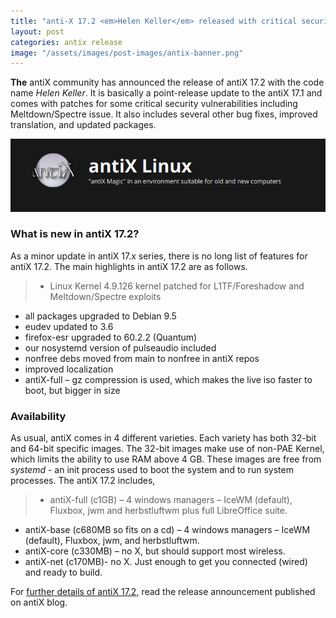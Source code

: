 ```yaml
---
title: "anti-X 17.2 <em>Helen Keller</em> released with critical security updates"
layout: post
categories: antix release
image: "/assets/images/post-images/antix-banner.png"
---
```


**The** antiX community has announced the release of antiX 17.2 with the code name *Helen Keller*. It is basically a point-release update to the antiX 17.1 and comes with patches for some critical security vulnerabilities including Meltdown/Spectre issue. It also includes several other bug fixes, improved translation, and updated packages.

![antiX banner](/assets/images/post-images/antix-banner.png)

### What is new in antiX 17.2?
As a minor update in antiX 17.x series, there is no long list of features for antiX 17.2. The main highlights in antiX 17.2 are as follows.
> - Linux Kernel 4.9.126 kernel patched for L1TF/Foreshadow and Meltdown/Spectre exploits
- all packages upgraded to Debian 9.5
- eudev updated to 3.6
- firefox-esr upgraded to 60.2.2 (Quantum)
- our nosystemd version of pulseaudio included
- nonfree debs moved from main to nonfree in antiX repos
- improved localization
- antiX-full – gz compression is used, which makes the live iso faster to boot, but bigger in size

### Availability
As usual, antiX comes in 4 different varieties. Each variety has both 32-bit and 64-bit specific images. The 32-bit images make use of non-PAE Kernel, which limits the ability to use RAM above 4 GB. These images are free from *systemd* - an init process used to boot the system and to run system processes. The antiX 17.2 includes,
> - antiX-full (c1GB) – 4 windows managers – IceWM (default), Fluxbox, jwm and herbstluftwm plus full LibreOffice suite.
- antiX-base (c680MB so fits on a cd) – 4 windows managers – IceWM (default), Fluxbox, jwm, and herbstluftwm.
- antiX-core (c330MB) – no X, but should support most wireless.
- antiX-net (c170MB)- no X. Just enough to get you connected (wired) and ready to build.

For [further details of antiX 17.2](https://antixlinux.com/antix-17-2-released/), read the release announcement published on antiX blog.